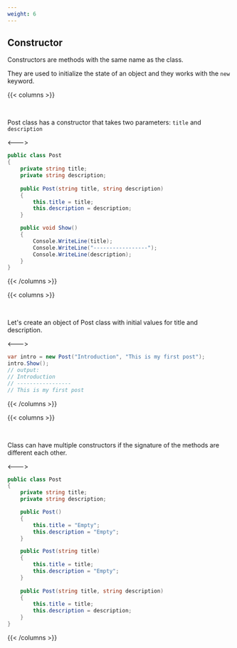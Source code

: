 ```yaml
---
weight: 6
---
```


## Constructor
Constructors are methods with the same name as the class. 

They are used to initialize the state of an object and they works with the `new` keyword.

{{< columns >}}

<br/>

Post class has a constructor that takes two parameters: `title` and `description`

<--->

```csharp
public class Post
{
    private string title;
    private string description;
    
    public Post(string title, string description)
    {
        this.title = title;
        this.description = description;
    }

    public void Show()
    {
        Console.WriteLine(title);
        Console.WriteLine("-----------------");
        Console.WriteLine(description);
    }
}
```

{{< /columns >}}

{{< columns >}}

<br/>

Let's create an object of Post class with initial values for title and description.

<--->

```csharp
var intro = new Post("Introduction", "This is my first post");
intro.Show();
// output:
// Introduction
// -----------------
// This is my first post
```

{{< /columns >}}

{{< columns >}}

<br/>

Class can have multiple constructors if the signature of the methods are different each other.

<--->

```csharp
public class Post
{
    private string title;
    private string description;

    public Post()
    {
        this.title = "Empty";
        this.description = "Empty";
    }

    public Post(string title)
    {
        this.title = title;
        this.description = "Empty";
    }
    
    public Post(string title, string description)
    {
        this.title = title;
        this.description = description;
    }
}
```

{{< /columns >}}